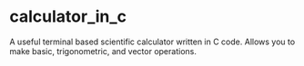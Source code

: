 # calculator_in_c
A useful terminal based scientific calculator written in C code. Allows you to make basic, trigonometric, and vector operations.
